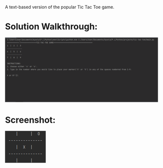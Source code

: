 A text-based version of the popular Tic Tac Toe game.

# Solution Walkthrough:
![](resources/video/video.gif)

# Screenshot:
![](resources/images/screenshot.png)